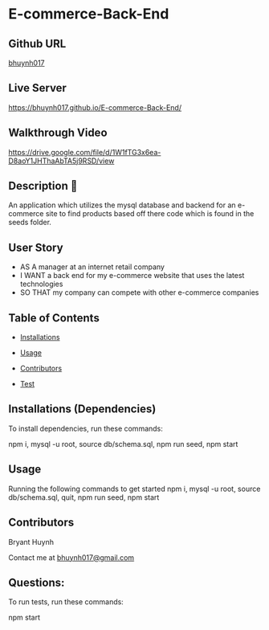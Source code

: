# E-commerce-Back-End
  

  ## Github URL 

  [bhuynh017](https://github.com/bhuynh017/)

  ## Live Server

  https://bhuynh017.github.io/E-commerce-Back-End/

  ## Walkthrough Video 
  https://drive.google.com/file/d/1W1fTG3x6ea-D8aoY1JHThaAbTA5j9RSD/view

  ## Description 📝
  An application which utilizes the mysql database and backend for an e-commerce site  to find products based off there code which is found in the seeds folder.

  ## User Story

  * AS A manager at an internet retail company
  * I WANT a back end for my e-commerce website that uses the latest technologies
  * SO THAT my company can compete with other e-commerce companies

  ## Table of Contents 

  * [Installations](#dependencies)

  * [Usage](#usage)

  * [Contributors](#contributors)

  * [Test](#test)

  ## Installations (Dependencies) 

  To install dependencies, run these commands:
 
  npm i, mysql -u root, source db/schema.sql, npm run seed, npm start

  ## Usage 

  Running the following commands to get started npm i, mysql -u root, source db/schema.sql, quit, npm run seed, npm start

  ## Contributors 

  Bryant Huynh

  Contact me at bhuynh017@gmail.com

  ## Questions:  
  To run tests, run these commands:
  
  npm start
  
  